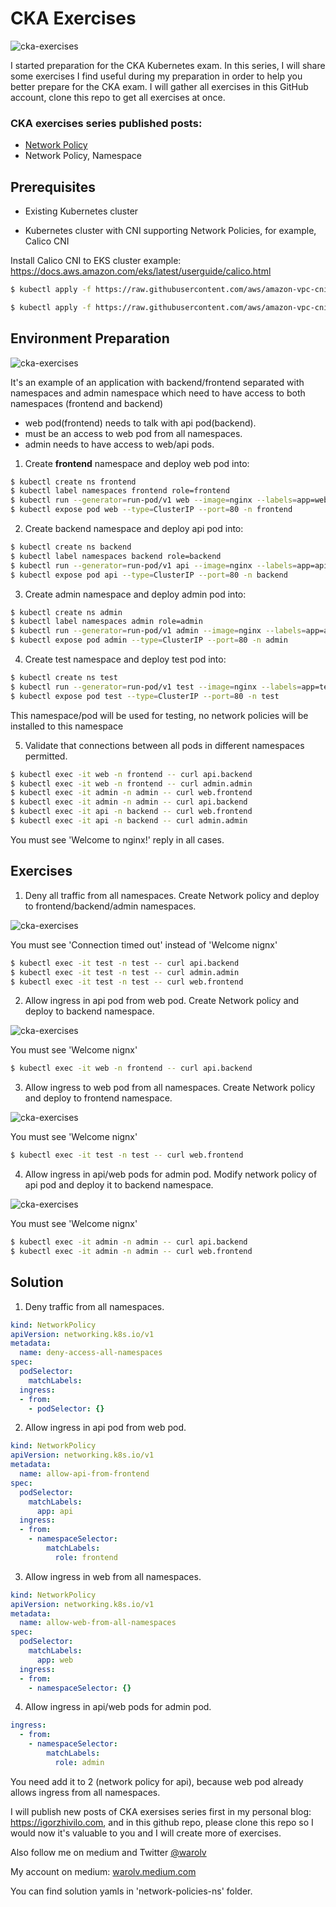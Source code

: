 # CKA Exercises

![cka-exercises](images/network-policy-ns/1.png)

I started preparation for the CKA Kubernetes exam. In this series, I will share some exercises I find useful during my preparation in order to help you better prepare for the CKA exam. I will gather all exercises in this GitHub account, clone this repo to get all exercises at once.

### CKA exercises series published posts:

* [Network Policy](network-policy.md)
* Network Policy, Namespace

## Prerequisites

* Existing Kubernetes cluster

* Kubernetes cluster with CNI supporting Network Policies, for example, Calico CNI

Install Calico CNI to EKS cluster example: https://docs.aws.amazon.com/eks/latest/userguide/calico.html

``` bash
$ kubectl apply -f https://raw.githubusercontent.com/aws/amazon-vpc-cni-k8s/master/config/master/calico-operator.yaml

$ kubectl apply -f https://raw.githubusercontent.com/aws/amazon-vpc-cni-k8s/master/config/master/calico-crs.yaml
```

## Environment Preparation

![cka-exercises](images/network-policy-ns/2.png)

It's an example of an application with backend/frontend separated with namespaces and admin namespace which need to have access to both namespaces (frontend and backend)

* web pod(frontend) needs to talk with api pod(backend).
* must be an access to web pod from all namespaces.
* admin needs to have access to web/api pods.

1. Create **frontend** namespace and deploy web pod into:

``` bash
$ kubectl create ns frontend
$ kubectl label namespaces frontend role=frontend
$ kubectl run --generator=run-pod/v1 web --image=nginx --labels=app=web --port 80 -n frontend
$ kubectl expose pod web --type=ClusterIP --port=80 -n frontend
```

2. Create backend namespace and deploy api pod into:

``` bash
$ kubectl create ns backend
$ kubectl label namespaces backend role=backend
$ kubectl run --generator=run-pod/v1 api --image=nginx --labels=app=api --port 80 -n backend
$ kubectl expose pod api --type=ClusterIP --port=80 -n backend
```

3. Create admin namespace and deploy admin pod into:

``` bash
$ kubectl create ns admin
$ kubectl label namespaces admin role=admin
$ kubectl run --generator=run-pod/v1 admin --image=nginx --labels=app=admin --port 80 -n admin
$ kubectl expose pod admin --type=ClusterIP --port=80 -n admin
```

4. Create test namespace and deploy test pod into:

``` bash
$ kubectl create ns test
$ kubectl run --generator=run-pod/v1 test --image=nginx --labels=app=test --port 80 -n test
$ kubectl expose pod test --type=ClusterIP --port=80 -n test
```

This namespace/pod will be used for testing, no network policies will be installed to this namespace

5. Validate that connections between all pods in different namespaces permitted.

``` bash
$ kubectl exec -it web -n frontend -- curl api.backend
$ kubectl exec -it web -n frontend -- curl admin.admin
$ kubectl exec -it admin -n admin -- curl web.frontend
$ kubectl exec -it admin -n admin -- curl api.backend
$ kubectl exec -it api -n backend -- curl web.frontend
$ kubectl exec -it api -n backend -- curl admin.admin
```

You must see 'Welcome to nginx!' reply in all cases.

## Exercises

1. Deny all traffic from all namespaces. Create Network policy and deploy to frontend/backend/admin namespaces.

![cka-exercises](images/network-policy-ns/3.png)

You must see 'Connection timed out' instead of 'Welcome nignx'

``` bash
$ kubectl exec -it test -n test -- curl api.backend
$ kubectl exec -it test -n test -- curl admin.admin
$ kubectl exec -it test -n test -- curl web.frontend
```

2. Allow ingress in api pod from web pod. Create Network policy and deploy to backend namespace.

![cka-exercises](images/network-policy-ns/4.png)

You must see 'Welcome nignx'

``` bash
$ kubectl exec -it web -n frontend -- curl api.backend
```

3. Allow ingress to web pod from all namespaces. Create Network policy and deploy to frontend namespace.

![cka-exercises](images/network-policy-ns/5.png)

You must see 'Welcome nignx'

``` bash
$ kubectl exec -it test -n test -- curl web.frontend
```

4. Allow ingress in api/web pods for admin pod. Modify network policy of api pod and deploy it to backend namespace.

![cka-exercises](images/network-policy-ns/6.png)

You must see 'Welcome nignx'

``` bash
$ kubectl exec -it admin -n admin -- curl api.backend
$ kubectl exec -it admin -n admin -- curl web.frontend
```

## Solution

1. Deny traffic from all namespaces.

``` yaml
kind: NetworkPolicy
apiVersion: networking.k8s.io/v1
metadata:
  name: deny-access-all-namespaces
spec:
  podSelector:
    matchLabels:
  ingress:
  - from:
    - podSelector: {}
```

2. Allow ingress in api pod from web pod.

``` yaml
kind: NetworkPolicy
apiVersion: networking.k8s.io/v1
metadata:
  name: allow-api-from-frontend
spec:
  podSelector:
    matchLabels:
      app: api
  ingress:
  - from:
    - namespaceSelector:
        matchLabels:
          role: frontend
```

3. Allow ingress in web from all namespaces.

``` yaml
kind: NetworkPolicy
apiVersion: networking.k8s.io/v1
metadata:
  name: allow-web-from-all-namespaces
spec:
  podSelector:
    matchLabels:
      app: web
  ingress:
  - from:
    - namespaceSelector: {}
```

4. Allow ingress in api/web pods for admin pod.

``` yaml
ingress:
  - from:
    - namespaceSelector:
        matchLabels:
          role: admin
```

You need add it to 2 (network policy for api), because web pod already allows ingress from all namespaces.


I will publish new posts of CKA exersises series first in my personal blog: https://igorzhivilo.com, and in this github repo, please clone this repo so I would now it's valuable to you and I will create more of exercises.

Also follow me on medium and Twitter [@warolv](https://twitter.com/warolv)

My account on medium: [warolv.medium.com](https://warolv.medium.com)

You can find solution yamls in 'network-policies-ns' folder.